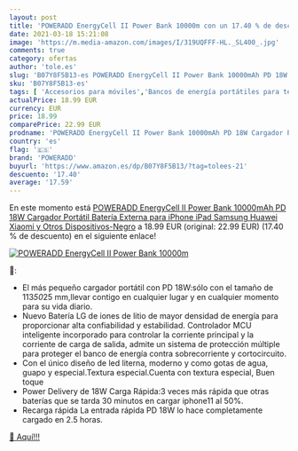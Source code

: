 ```yaml
---
layout: post
title: 'POWERADD EnergyCell II Power Bank 10000m con un 17.40 % de descuento'
date: 2021-03-18 15:21:08
image: 'https://m.media-amazon.com/images/I/319UQFFF-HL._SL400_.jpg'
comments: true
category: ofertas
author: 'tole.es'
slug: 'B07Y8F5B13-es POWERADD EnergyCell II Power Bank 10000mAh PD 18W Cargador...'
sku: 'B07Y8F5B13-es'
tags: [ 'Accesorios para móviles','Bancos de energía portátiles para teléfonos móviles','Cargadores para móviles','Comunicación móvil y accesorios','Electrónica','ipad','iphone','poweradd', ]
actualPrice: 18.99 EUR
currency: EUR
price: 18.99
comparePrice: 22.99 EUR
prodname: 'POWERADD EnergyCell II Power Bank 10000mAh PD 18W Cargador Portátil Batería Externa para iPhone iPad  Samsung Huawei Xiaomi  y Otros Dispositivos-Negro'
country: 'es'
flag: '🇪🇸'
brand: 'POWERADD'
buyurl: 'https://www.amazon.es/dp/B07Y8F5B13/?tag=tolees-21'
descuento: '17.40'
average: '17.59'
---
```


En este momento está [POWERADD EnergyCell II Power Bank 10000mAh PD 18W Cargador Portátil Batería Externa para iPhone iPad  Samsung Huawei Xiaomi  y Otros Dispositivos-Negro](https://www.amazon.es/dp/B07Y8F5B13/?tag=tolees-21) a 18.99 EUR (original: 22.99 EUR) (17.40 %  de descuento) en el siguiente enlace!

[![POWERADD EnergyCell II Power Bank 10000m](https://m.media-amazon.com/images/I/319UQFFF-HL._SL400_.jpg)](https://www.amazon.es/dp/B07Y8F5B13/?tag=tolees-21)

🔎:

- El más pequeño cargador portátil con PD 18W:sólo con el tamaño de 113*50*25 mm,llevar contigo en cualquier lugar y en cualquier momento para su vida diario.
- Nuevo Batería LG de iones de litio de mayor densidad de energía para proporcionar alta confiabilidad y estabilidad. Controlador MCU inteligente incorporado para controlar la corriente principal y la corriente de carga de salida, admite un sistema de protección múltiple para proteger el banco de energía contra sobrecorriente y cortocircuito.
- Con el único diseño de led literna, moderno y como gotas de agua, guapo y especial.Textura especial.Cuenta con textura especial, Buen toque
- Power Delivery de 18W Carga Rápida:3 veces más rápida que otras baterías que se tarda 30 minutos en cargar iphone11 al 50%.
- Recarga rápida La entrada rápida PD 18W lo hace completamente cargado en 2.5 horas.

[🛒 Aquí!!!](https://www.amazon.es/dp/B07Y8F5B13/?tag=tolees-21)
